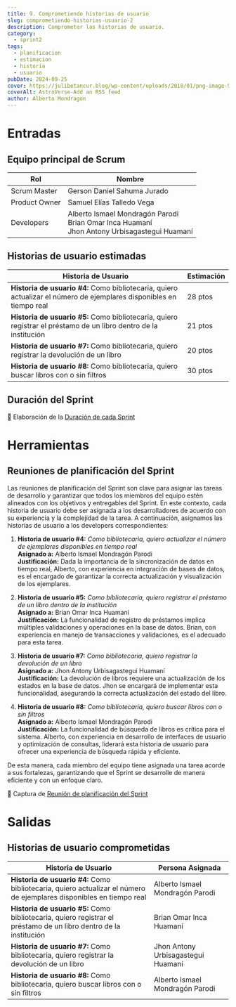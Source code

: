 ```yaml
---
title: 9. Comprometiendo historias de usuario
slug: comprometiendo-historias-usuario-2
description: Comprometer las historias de usuario.
category:
  - sprint2
tags:
  - planificacion
  - estimacion
  - historia
  - usuario
pubDate: 2024-09-25
cover: https://julibetancur.blog/wp-content/uploads/2018/01/png-image-90b34c7fa176-1.png?w=447&h=350
coverAlt: AstroVerse-Add an RSS feed
author: Alberto Mondragon
---
```


# Entradas

## Equipo principal de Scrum

| Rol | Nombre |
|-----|---------|
| Scrum Master | Gerson Daniel Sahuma Jurado |
| Product Owner | Samuel Elías Talledo Vega |
| Developers | Alberto Ismael Mondragón Parodi<br>Brian Omar Inca Huamaní<br>Jhon Antony Urbisagastegui Huamaní |

## Historias de usuario estimadas

| Historia de Usuario                                                                 | Estimación |
|--------------------------------------------------------------------------------------|------------|
| **Historia de usuario #4:** Como bibliotecaria, quiero actualizar el número de ejemplares disponibles en tiempo real | 28 ptos    |
| **Historia de usuario #5:** Como bibliotecaria, quiero registrar el préstamo de un libro dentro de la institución | 21 ptos    |
| **Historia de usuario #7:** Como bibliotecaria, quiero registrar la devolución de un libro | 20 ptos    |
| **Historia de usuario #8:** Como bibliotecaria, quiero buscar libros con o sin filtros | 30 ptos    |

## Duración del Sprint

📸 Elaboración de la <a href="https://drive.google.com/file/d/1tWaukQk1TbSPwDd1M7hIhrEHLSqVPXNk/view?usp=drive_link" target="_blank">Duración de cada Sprint</a>

# Herramientas

## Reuniones de planificación del Sprint

Las reuniones de planificación del Sprint son clave para asignar las tareas de desarrollo y garantizar que todos los miembros del equipo estén alineados con los objetivos y entregables del Sprint. En este contexto, cada historia de usuario debe ser asignada a los desarrolladores de acuerdo con su experiencia y la complejidad de la tarea. A continuación, asignamos las historias de usuario a los developers correspondientes:

1. **Historia de usuario #4:** *Como bibliotecaria, quiero actualizar el número de ejemplares disponibles en tiempo real*  
   **Asignado a:** Alberto Ismael Mondragón Parodi  
   **Justificación:** Dada la importancia de la sincronización de datos en tiempo real, Alberto, con experiencia en integración de bases de datos, es el encargado de garantizar la correcta actualización y visualización de los ejemplares.

2. **Historia de usuario #5:** *Como bibliotecaria, quiero registrar el préstamo de un libro dentro de la institución*  
   **Asignado a:** Brian Omar Inca Huamaní  
   **Justificación:** La funcionalidad de registro de préstamos implica múltiples validaciones y operaciones en la base de datos. Brian, con experiencia en manejo de transacciones y validaciones, es el adecuado para esta tarea.

3. **Historia de usuario #7:** *Como bibliotecaria, quiero registrar la devolución de un libro*  
   **Asignado a:** Jhon Antony Urbisagastegui Huamaní  
   **Justificación:** La devolución de libros requiere una actualización de los estados en la base de datos. Jhon se encargará de implementar esta funcionalidad, asegurando la correcta actualización del estado del libro.

4. **Historia de usuario #8:** *Como bibliotecaria, quiero buscar libros con o sin filtros*  
   **Asignado a:** Alberto Ismael Mondragón Parodi  
   **Justificación:** La funcionalidad de búsqueda de libros es crítica para el sistema. Alberto, con experiencia en desarrollo de interfaces de usuario y optimización de consultas, liderará esta historia de usuario para ofrecer una experiencia de búsqueda rápida y eficiente.

De esta manera, cada miembro del equipo tiene asignada una tarea acorde a sus fortalezas, garantizando que el Sprint se desarrolle de manera eficiente y con un enfoque claro.

📸 Captura de <a href="https://drive.google.com/file/d/1TUwsudFyFFrxn7l7jqj5Nzn3b1Bwazlu/view?usp=sharing" target="_blank">Reunión de planificación del Sprint</a>

# Salidas

## Historias de usuario comprometidas

| Historia de Usuario | Persona Asignada |
|---------------------|------------------|
| **Historia de usuario #4:** Como bibliotecaria, quiero actualizar el número de ejemplares disponibles en tiempo real | Alberto Ismael Mondragón Parodi |
| **Historia de usuario #5:** Como bibliotecaria, quiero registrar el préstamo de un libro dentro de la institución | Brian Omar Inca Huamaní |
| **Historia de usuario #7:** Como bibliotecaria, quiero registrar la devolución de un libro | Jhon Antony Urbisagastegui Huamaní |
| **Historia de usuario #8:** Como bibliotecaria, quiero buscar libros con o sin filtros | Alberto Ismael Mondragón Parodi |

